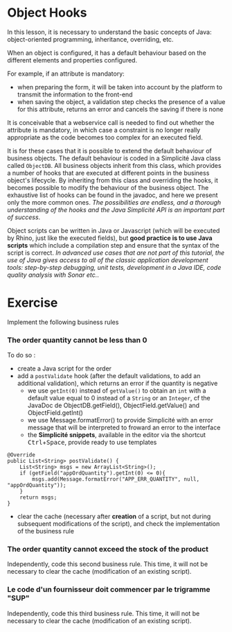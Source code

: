 Object Hooks
====================

<div class="warning">In this lesson, it is necessary to understand the basic concepts of Java: object-oriented programming, inheritance, overriding, etc.</div>

When an object is configured, it has a default behaviour based on the different elements and properties configured.

For example, if an attribute is mandatory:
- when preparing the form, it will be taken into account by the platform to transmit the information to the front-end
- when saving the object, a validation step checks the presence of a value for this attribute, returns an error and cancels the saving if there is none

It is conceivable that a webservice call is needed to find out whether the attribute is mandatory, in which case a constraint is no longer really appropriate as the code becomes too complex for an executed field.

It is for these cases that it is possible to extend the default behaviour of business objects. The default behaviour is coded in a Simplicité Java class called `ObjectDB`. All business objects inherit from this class, which provides a number of hooks that are executed at different points in the business object's lifecycle. By inheriting from this class and overriding the hooks, it becomes possible to modify the behaviour of the business object. The exhaustive list of hooks can be found in the javadoc, and here we present only the more common ones. *The possibilities are endless, and a thorough understanding of the hooks and the Java Simplicité API is an important part of success*.

Object scripts can be written in Java or Javascript (which will be executed by Rhino, just like the executed fields), but **good practice is to use Java scripts** which include a compilation step and ensure that the syntax of the script is correct. *In advanced use cases that are not part of this tutorial, the use of Java gives access to all of the classic application development tools: step-by-step debugging, unit tests, development in a Java IDE, code quality analysis with Sonar etc.*.

Exercise
====================

Implement the following business rules

### The order quantity cannot be less than 0

To do so :
- create a Java script for the order
- add a `postValidate` hook (after the default validations, to add an additional validation), which returns an error if the quantity is negative
    - we use `getInt(0)` instead of `getValue()` to obtain an `int` with a default value equal to 0 instead of a `String` or an `Integer`, cf the JavaDoc de ObjectDB.getField(), ObjectField.getValue() and ObjectField.getInt()
    - we use Message.formatError() to provide Simplicité with an error message that will be interpreted to froward an error to the interface
    - the **Simplicité snippets**, available in the editor via the shortcut <kbd>Ctrl</kbd>+<kbd>Space</kbd>, provide ready to use templates

```
@Override
public List<String> postValidate() {
	List<String> msgs = new ArrayList<String>();
	if (getField("appOrdQuantity").getInt(0) <= 0){
		msgs.add(Message.formatError("APP_ERR_QUANTITY", null, "appOrdQuantity"));
	}
	return msgs;
}
```

- clear the cache (necessary after **creation** of a script, but not during subsequent modifications of the script), and check the implementation of the business rule

### The order quantity cannot exceed the stock of the product

Independently, code this second business rule. This time, it will not be necessary to clear the cache (modification of an existing script).

### Le code d'un fournisseur doit commencer par le trigramme "SUP"

Independently, code this third business rule. This time, it will not be necessary to clear the cache (modification of an existing script).
